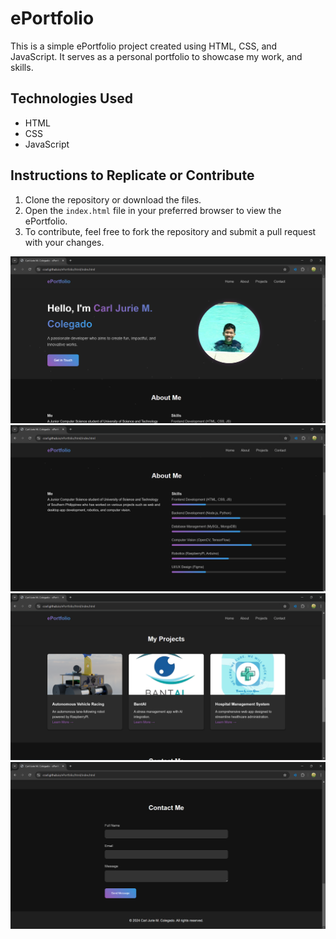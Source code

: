 # ePortfolio

This is a simple ePortfolio project created using HTML, CSS, and JavaScript. It serves as a personal portfolio to showcase my work, and skills.

## Technologies Used

- HTML
- CSS
- JavaScript

## Instructions to Replicate or Contribute

1. Clone the repository or download the files.
2. Open the `index.html` file in your preferred browser to view the ePortfolio.
3. To contribute, feel free to fork the repository and submit a pull request with your changes.

![image](images/main.png)
![image](images/about_me.png)
![image](images/projects.png)
![image](images/contact.png)
